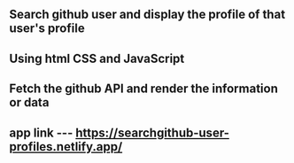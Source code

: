 ## Search github user and display the profile of that user's profile 
## Using html CSS and JavaScript 
## Fetch the  github API  and render the information or data 
## app link ---    https://searchgithub-user-profiles.netlify.app/
